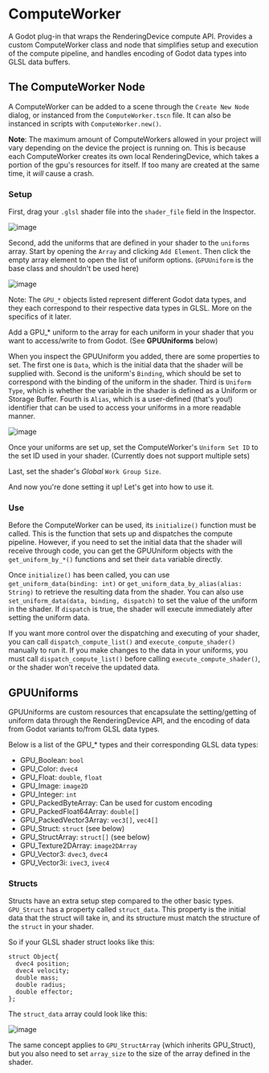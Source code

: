 # ComputeWorker
 A Godot plug-in that wraps the RenderingDevice compute API. Provides a custom ComputeWorker class and node that simplifies setup and execution of the compute pipeline, and handles encoding of Godot data types into GLSL data buffers.
 
 ## The ComputeWorker Node
 A ComputeWorker can be added to a scene through the `Create New Node` dialog, or instanced from the `ComputeWorker.tscn` file.
 It can also be instanced in scripts with `ComputeWorker.new()`.
 
 **Note**: The maximum amount of ComputeWorkers allowed in your project will vary depending on the device the project is running on. This is because each ComputeWorker creates its own local RenderingDevice, which takes a portion of the gpu's resources for itself. If too many are created at the same time, it *will* cause a crash.

### Setup
First, drag your `.glsl` shader file into the `shader_file` field in the Inspector.

![image](https://user-images.githubusercontent.com/69459114/212461962-ab461f48-21d5-412e-95fb-b17d32cd8734.png)


Second, add the uniforms that are defined in your shader to the `uniforms` array. Start by opening the `Array` and clicking `Add Element`. Then click the empty array element to open the list of uniform options. (`GPUUniform` is the base class and shouldn't be used here)

![image](https://user-images.githubusercontent.com/69459114/212462368-ffb9ea87-24f1-43aa-ba06-7aba695aebde.png)



Note: The `GPU_*` objects listed represent different Godot data types, and they each correspond to their respective data types in GLSL. More on the specifics of it later.

Add a GPU_* uniform to the array for each uniform in your shader that you want to access/write to from Godot. (See **GPUUniforms** below)

When you inspect the GPUUniform you added, there are some properties to set. 
The first one is `Data`, which is the initial data that the shader will be supplied with.
Second is the uniform's `Binding`, which should be set to correspond with the binding of the uniform in the shader.
Third is `Uniform Type`, which is whether the variable in the shader is defined as a Uniform or Storage Buffer.
Fourth is `Alias`, which is a user-defined (that's you!) identifier that can be used to access your uniforms in a more readable manner.

![image](https://user-images.githubusercontent.com/69459114/212462025-570069cf-80b7-4872-a231-441ddddf6c7a.png)


Once your uniforms are set up, set the ComputeWorker's `Uniform Set ID` to the set ID used in your shader. (Currently does not support multiple sets)

Last, set the shader's *Global* `Work Group Size`.

And now you're done setting it up! Let's get into how to use it.

### Use
Before the ComputeWorker can be used, its `initialize()` function must be called. This is the function that sets up and dispatches the compute pipeline. However, if you need to set the initial data that the shader will receive through code, you can get the GPUUniform objects with the `get_uniform_by_*()` functions and set their `data` variable directly.

Once `initialize()` has been called, you can use `get_uniform_data(binding: int)` or `get_uniform_data_by_alias(alias: String)` to retrieve the resulting data from the shader. You can also use `set_uniform_data(data, binding, dispatch)` to set the value of the uniform in the shader. If `dispatch` is true, the shader will execute immediately after setting the uniform data.

If you want more control over the dispatching and executing of your shader, you can call `dispatch_compute_list()` and `execute_compute_shader()` manually to run it. If you make changes to the data in your uniforms, you must call `dispatch_compute_list()` before calling `execute_compute_shader()`, or the shader won't receive the updated data.


## GPUUniforms

GPUUniforms are custom resources that encapsulate the setting/getting of uniform data through the RenderingDevice API, and the encoding of data from Godot variants to/from GLSL data types.

Below is a list of the GPU_* types and their corresponding GLSL data types:

- GPU_Boolean: `bool`
- GPU_Color: `dvec4`
- GPU_Float: `double`, `float`
- GPU_Image: `image2D`
- GPU_Integer: `int`
- GPU_PackedByteArray: Can be used for custom encoding
- GPU_PackedFloat64Array: `double[]`
- GPU_PackedVector3Array: `vec3[]`, `vec4[]`
- GPU_Struct: `struct` (see below)
- GPU_StructArray: `struct[]` (see below)
- GPU_Texture2DArray: `image2DArray`
- GPU_Vector3: `dvec3`, `dvec4`
- GPU_Vector3i: `ivec3`, `ivec4`

### Structs
Structs have an extra setup step compared to the other basic types. `GPU_Struct` has a property called `struct_data`. This property is the initial data that the struct will take in, and its structure must match the structure of the `struct` in your shader.

So if your GLSL shader struct looks like this:
```
struct Object{
  dvec4 position;
  dvec4 velocity;
  double mass;
  double radius;
  double effector;
};
```
The `struct_data` array could look like this:

![image](https://user-images.githubusercontent.com/69459114/212461849-0b48b3f7-7e6e-4652-a2be-1b5a43e42c0f.png)

The same concept applies to `GPU_StructArray` (which inherits GPU_Struct), but you also need to set `array_size` to the size of the array defined in the shader.
